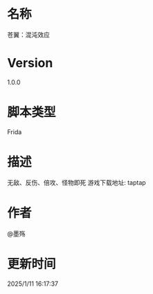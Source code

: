# 名称
苍翼：混沌效应
# Version
1.0.0
# 脚本类型
Frida
# 描述
无敌、反伤、倍攻、怪物即死
游戏下载地址: taptap
# 作者
@墨殇
# 更新时间
2025/1/11 16:17:37